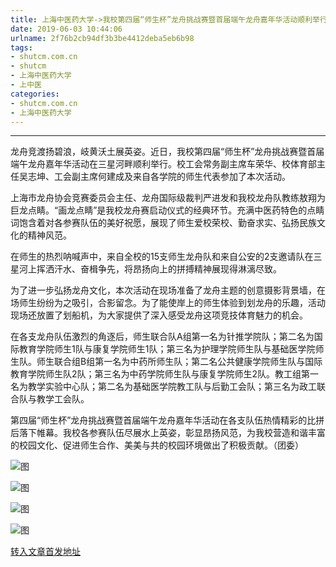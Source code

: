 ```yaml
---
title: 上海中医药大学->我校第四届“师生杯”龙舟挑战赛暨首届端午龙舟嘉年华活动顺利举行 | shutcm.com.cn
date: 2019-06-03 10:44:06
urlname: 2f76b2cb94df3b3be4412deba5eb6b98
tags: 
- shutcm.com.cn
- shutcm
- 上海中医药大学
- 上中医
categories:
- shutcm.com.cn
- 上海中医药大学
---
```



****

龙舟竞渡扬碧浪，岐黄沃土展英姿。近日，我校第四届“师生杯”龙舟挑战赛暨首届端午龙舟嘉年华活动在三星河畔顺利举行。校工会常务副主席车荣华、校体育部主任吴志坤、工会副主席何建成及来自各学院的师生代表参加了本次活动。

上海市龙舟协会竞赛委员会主任、龙舟国际级裁判严进发和我校龙舟队教练敖翔为巨龙点睛。“画龙点睛”是我校龙舟赛启动仪式的经典环节。充满中医药特色的点睛词饱含着对各参赛队伍的美好祝愿，展现了师生爱校荣校、勤奋求实、弘扬民族文化的精神风范。 

在师生的热烈呐喊声中，来自全校的15支师生龙舟队和来自公安的2支邀请队在三星河上挥洒汗水、奋楫争先，将昂扬向上的拼搏精神展现得淋漓尽致。

为了进一步弘扬龙舟文化，本次活动在现场准备了龙舟主题的创意摄影背景墙，在场师生纷纷为之吸引，合影留念。为了能使岸上的师生体验到划龙舟的乐趣，活动现场还放置了划船机，为大家提供了深入感受龙舟这项竞技体育魅力的机会。

在各支龙舟队伍激烈的角逐后，师生联合队A组第一名为针推学院队；第二名为国际教育学院师生1队与康复学院师生1队；第三名为护理学院师生队与基础医学院师生队。师生联合组B组第一名为中药所师生队；第二名公共健康学院师生队与国际教育学院师生队2队；第三名为中药学院师生队与康复学院师生2队。教工组第一名为教学实验中心队；第二名为基础医学院教工队与后勤工会队；第三名为政工联合队与教学工会队。

第四届“师生杯”龙舟挑战赛暨首届端午龙舟嘉年华活动在各支队伍热情精彩的比拼后落下帷幕。我校各参赛队伍尽展水上英姿，彰显昂扬风范，为我校营造和谐丰富的校园文化、促进师生合作、美美与共的校园环境做出了积极贡献。（团委）



![图](https://www.shutcm.edu.cn/_upload/article/images/4c/f7/473d7f114a5f98b7deccc3b9754a/8069dc32-71bc-4b24-9e7b-64bcdad6f27c.jpg)

![图](https://www.shutcm.edu.cn/_upload/article/images/4c/f7/473d7f114a5f98b7deccc3b9754a/6e19f18d-902e-4e5b-bfbd-4ee5f2fff63f.png)

![图](https://www.shutcm.edu.cn/_upload/article/images/4c/f7/473d7f114a5f98b7deccc3b9754a/0b039620-bbbc-463c-95a7-21c0c47a6ea7.png)

![图](https://www.shutcm.edu.cn/_upload/article/images/4c/f7/473d7f114a5f98b7deccc3b9754a/6b405de9-6f3b-4ab3-aff6-24264049fcf7.png)

[转入文章首发地址](https://www.shutcm.edu.cn/2019/0603/c221a104928/page.htm)
